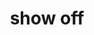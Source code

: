 ---
title: "show off"
url: /bangalore/show-off-lg-34-mantri-mall-sampige-rd-malleshwaram/
shop: clothes
---